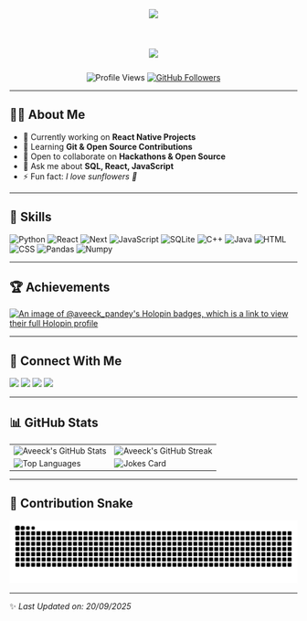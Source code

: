 <!-- Banner / Logo -->
<p align="center">
  <img width="200" src="https://github.com/AveeckPandey/blob/main/profile.png">
</p>

<!-- Typing Animation -->
<h1 align="center">
  <img src="https://readme-typing-svg.herokuapp.com?size=30&color=36BCF7&center=true&vCenter=true&width=600&lines=Hello+Fellow+%3CDevelopers%2F%3E!;I'm+Aveeck+Pandey;A+Passionate+Developer;Open+Source+Enthusiast;Always+Learning+New+Things" />
</h1>

<!-- Profile Views + Followers -->
<p align="center">
  <img src="https://komarev.com/ghpvc/?username=AveeckP&label=Profile%20Views&color=0e75b6&style=flat" alt="Profile Views" />
  <a href="https://github.com/AveeckP?tab=followers">
    <img src="https://img.shields.io/github/followers/AveeckP?label=Followers&style=social" alt="GitHub Followers">
  </a>
</p>

---

## 👨‍💻 About Me  
- 🔭 Currently working on **React Native Projects**  
- 🌱 Learning **Git & Open Source Contributions**  
- 👯 Open to collaborate on **Hackathons & Open Source**  
- 💬 Ask me about **SQL, React, JavaScript**  
- ⚡ Fun fact: *I love sunflowers 🌻*  

---

## 🚀 Skills  
<p align="left">
<img width="32px" src="https://raw.githubusercontent.com/rahulbanerjee26/githubAboutMeGenerator/main/icons/python.svg" title="Python"/>
<img width="32px" src="https://raw.githubusercontent.com/rahulbanerjee26/githubAboutMeGenerator/main/icons/reactjs.svg" title="React"/>
  <img width="32px" src="https://raw.githubusercontent.com/rahulbanerjee26/githubAboutMeGenerator/main/icons/nextjs.svg" title="Next"/>
<img width="32px" src="https://raw.githubusercontent.com/rahulbanerjee26/githubAboutMeGenerator/main/icons/javascript.svg" title="JavaScript"/>
<img width="32px" src="https://raw.githubusercontent.com/rahulbanerjee26/githubAboutMeGenerator/main/icons/sqlite.svg" title="SQLite"/>
<img width="32px" src="https://raw.githubusercontent.com/rahulbanerjee26/githubAboutMeGenerator/main/icons/cpp.svg" title="C++"/>
<img width="32px" src="https://raw.githubusercontent.com/rahulbanerjee26/githubAboutMeGenerator/main/icons/java.svg" title="Java"/>
<img width="32px" src="https://raw.githubusercontent.com/rahulbanerjee26/githubAboutMeGenerator/main/icons/html.svg" title="HTML"/>
<img width="32px" src="https://raw.githubusercontent.com/rahulbanerjee26/githubAboutMeGenerator/main/icons/css.svg" title="CSS"/>
<img width="32px" src="https://raw.githubusercontent.com/rahulbanerjee26/githubAboutMeGenerator/main/icons/pandas.svg" title="Pandas"/>
<img width="32px" src="https://raw.githubusercontent.com/rahulbanerjee26/githubAboutMeGenerator/main/icons/Numpy.svg" title="Numpy"/>
</p>

---

## 🏆 Achievements  
[![An image of @aveeck_pandey's Holopin badges, which is a link to view their full Holopin profile](https://holopin.me/aveeck_pandey)](https://holopin.io/@aveeck_pandey)

---

## 🤝 Connect With Me  
<a href="https://www.linkedin.com/in/aveeck-pandey"><img width="32px" src="https://raw.githubusercontent.com/rahulbanerjee26/githubAboutMeGenerator/main/icons/linked-in-alt.svg"></a>
<a href="https://twitter.com/"><img width="32px" src="https://raw.githubusercontent.com/rahulbanerjee26/githubAboutMeGenerator/main/icons/twitter.svg"></a>
<a href="https://medium.com/"><img width="32px" src="https://raw.githubusercontent.com/rahulbanerjee26/githubAboutMeGenerator/main/icons/medium.svg"></a>
<a href="https://github.com/AveeckPandey"><img width="32px" src="https://raw.githubusercontent.com/rahulbanerjee26/githubAboutMeGenerator/main/icons/github.svg"></a>

---

## 📊 GitHub Stats  
<table>
<tr>
<td><img src="https://github-readme-stats.vercel.app/api?username=AveeckPandey&show_icons=true&theme=tokyonight" alt="Aveeck's GitHub Stats"></td>
<td><img src="https://github-readme-streak-stats.herokuapp.com/?user=AveeckPandey&theme=tokyonight" alt="Aveeck's GitHub Streak"></td>
</tr>
<tr>
<td><img src="https://github-readme-stats.vercel.app/api/top-langs/?username=AveeckPandey&theme=tokyonight" alt="Top Languages"></td>
<td><img src="https://readme-jokes.vercel.app/api?theme=tokyonight" alt="Jokes Card"></td>
</tr>
</table>

---

## 🐍 Contribution Snake  
![Snake Animation](https://raw.githubusercontent.com/AveeckPandey/AveeckPandey/output/github-snake.svg)

---

✨ *Last Updated on: 20/09/2025*  
